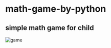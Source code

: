 # math-game-by-python
simple math game for child
---
![game](https://user-images.githubusercontent.com/117528133/210249735-470457c6-ca78-4bb2-8267-db8ec5288b10.jpg)


